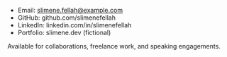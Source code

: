 - Email: slimene.fellah@example.com
- GitHub: github.com/slimenefellah
- LinkedIn: linkedin.com/in/slimenefellah
- Portfolio: slimene.dev (fictional)

Available for collaborations, freelance work, and speaking engagements.
